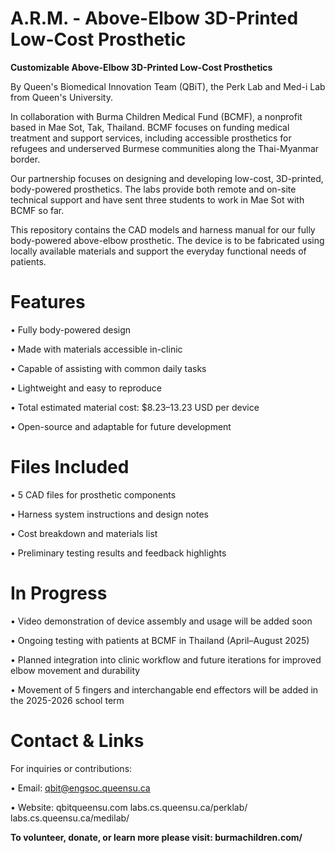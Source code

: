 # A.R.M. - Above-Elbow 3D-Printed Low-Cost Prosthetic

**Customizable Above-Elbow 3D-Printed Low-Cost Prosthetics**

By Queen's Biomedical Innovation Team (QBiT), the Perk Lab and Med-i Lab from Queen's University.

In collaboration with Burma Children Medical Fund (BCMF), a nonprofit based in Mae Sot, Tak, Thailand. BCMF focuses on funding medical treatment and support services, including accessible prosthetics for refugees and underserved Burmese communities along the Thai-Myanmar border. 

Our partnership focuses on designing and developing low-cost, 3D-printed, body-powered prosthetics. The labs provide both remote and on-site technical support and have sent three students to work in Mae Sot with BCMF so far.

This repository contains the CAD models and harness manual for our fully body-powered above-elbow prosthetic. The device is to be fabricated using locally available materials and support the everyday functional needs of patients.

# Features

• Fully body-powered design

• Made with materials accessible in-clinic

• Capable of assisting with common daily tasks

• Lightweight and easy to reproduce

• Total estimated material cost: $8.23–13.23 USD per device

• Open-source and adaptable for future development

# Files Included

• 5 CAD files for prosthetic components

• Harness system instructions and design notes

• Cost breakdown and materials list

• Preliminary testing results and feedback highlights

# In Progress

• Video demonstration of device assembly and usage will be added soon

• Ongoing testing with patients at BCMF in Thailand (April–August 2025)

• Planned integration into clinic workflow and future iterations for improved elbow movement and durability

• Movement of 5 fingers and interchangable end effectors will be added in the 2025-2026 school term

# Contact & Links

For inquiries or contributions:

• Email: qbit@engsoc.queensu.ca

• Website: qbitqueensu.com
          labs.cs.queensu.ca/perklab/ 
          labs.cs.queensu.ca/medilab/

**To volunteer, donate, or learn more please visit: burmachildren.com/**
